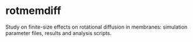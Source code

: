 # rotmemdiff
Study on finite-size effects on rotational diffusion in membranes: simulation parameter files, results and analysis scripts.
